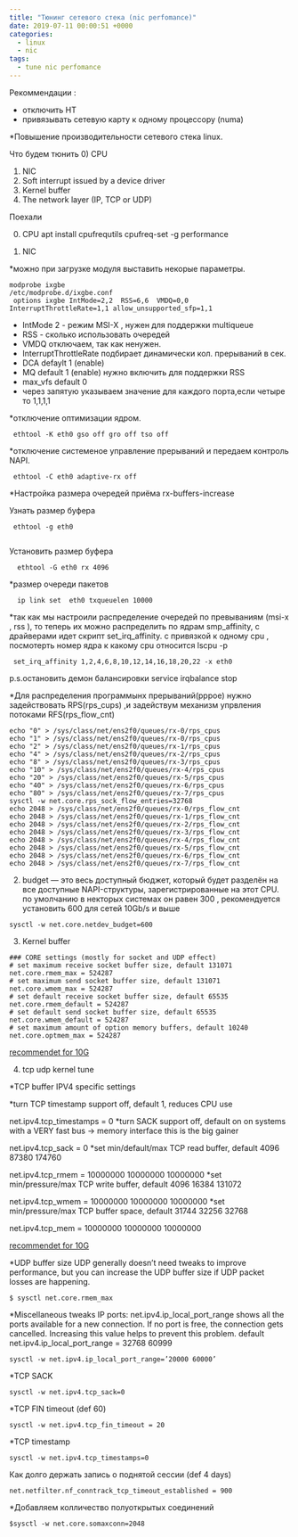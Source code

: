 ```yaml
---
title: "Тюнинг сетевого стека (nic perfomance)"
date: 2019-07-11 00:00:51 +0000
categories:
  - linux
  - nic
tags:
  - tune nic perfomance
---
```



Рекоммендации :
 - отключить HT
 - привязывать сетевую карту к одному процессору (numa) 
 
*Повышение производительности сетевого стека linux.

 Что будем тюнить
0)    CPU 
1)    NIC
2)    Soft interrupt issued by a device driver
3)    Kernel buffer
4)    The network layer (IP, TCP or UDP)

Поехали

0) CPU 
 apt install cpufrequtils
 cpufreq-set -g performance

1) NIC 

*можно при загрузке модуля выставить некорые параметры. 

```
modprobe ixgbe
/etc/modprobe.d/ixgbe.conf 
 options ixgbe IntMode=2,2  RSS=6,6  VMDQ=0,0 InterruptThrottleRate=1,1 allow_unsupported_sfp=1,1 
```
  - IntMode 2  - режим MSI-X , нужен для поддержки multiqueue
  - RSS   - сколько использовать очередей 
  - VMDQ отключаем, так как ненужен.
  - InterruptThrottleRate подбирает динамически  кол. прерываний  в сек.
  - DCA defaylt 1 (enable)
  - MQ default 1  (enable) нужно включить для поддержки RSS
  - max_vfs  default 0 
  - через запятую указываем значение для каждого порта,если четыре то 1,1,1,1
  
 *отключение оптимизации ядром.
 ```
  ethtool -K eth0 gso off gro off tso off
```
 *отключение системеное управление прерываний и передаем контроль NAPI.
``` 
 ethtool -C eth0 adaptive-rx off
```
 *Настройка размера очередей приёма rx-buffers-increase 

Узнать размер буфера
```
 ethtool -g eth0  


```

Установить размер буфера
```
  ethtool -G eth0 rx 4096
```
 *размер очереди пакетов
```
  ip link set  eth0 txqueuelen 10000
 ```
 
  *так как мы настроили распределение очередей по превываниям (msi-x , rss ), то теперь их можно распределить по ядрам
 smp_affinity, c драйверами идет скрипт set_irq_affinity.  с привязкой к одному cpu , посмотерть номер ядра к какому cpu относится lscpu -p
 ```
  set_irq_affinity 1,2,4,6,8,10,12,14,16,18,20,22 -x eth0  
 ```
 p.s.остановить демон балансировки service irqbalance stop
 
 
 *Для распределения программынх прерываний(pppoe) нужно задействовать RPS(rps_cups) ,и задействум механизм упрвления потоками RFS(rps_flow_cnt)
 
```
echo "0" > /sys/class/net/ens2f0/queues/rx-0/rps_cpus
echo "1" > /sys/class/net/ens2f0/queues/rx-0/rps_cpus
echo "2" > /sys/class/net/ens2f0/queues/rx-1/rps_cpus
echo "4" > /sys/class/net/ens2f0/queues/rx-2/rps_cpus
echo "8" > /sys/class/net/ens2f0/queues/rx-3/rps_cpus
echo "10" > /sys/class/net/ens2f0/queues/rx-4/rps_cpus
echo "20" > /sys/class/net/ens2f0/queues/rx-5/rps_cpus
echo "40" > /sys/class/net/ens2f0/queues/rx-6/rps_cpus
echo "80" > /sys/class/net/ens2f0/queues/rx-7/rps_cpus
sysctl -w net.core.rps_sock_flow_entries=32768
echo 2048 > /sys/class/net/ens2f0/queues/rx-0/rps_flow_cnt
echo 2048 > /sys/class/net/ens2f0/queues/rx-1/rps_flow_cnt
echo 2048 > /sys/class/net/ens2f0/queues/rx-2/rps_flow_cnt
echo 2048 > /sys/class/net/ens2f0/queues/rx-3/rps_flow_cnt
echo 2048 > /sys/class/net/ens2f0/queues/rx-4/rps_flow_cnt
echo 2048 > /sys/class/net/ens2f0/queues/rx-5/rps_flow_cnt
echo 2048 > /sys/class/net/ens2f0/queues/rx-6/rps_flow_cnt
echo 2048 > /sys/class/net/ens2f0/queues/rx-7/rps_flow_cnt
```
 
  2)   budget — это весь доступный бюджет, который будет разделён на все доступные NAPI-структуры, зарегистрированные на этот CPU. 
   по умолчанию в некторых системах он равен 300 , рекомендуется установить 600 для сетей 10Gb/s и выше
   ```
   sysctl -w net.core.netdev_budget=600
  ```
  3) Kernel buffer  
  ```
### CORE settings (mostly for socket and UDP effect)
# set maximum receive socket buffer size, default 131071 
net.core.rmem_max = 524287 
# set maximum send socket buffer size, default 131071
net.core.wmem_max = 524287 
# set default receive socket buffer size, default 65535
net.core.rmem_default = 524287 
# set default send socket buffer size, default 65535
net.core.wmem_default = 524287 
# set maximum amount of option memory buffers, default 10240
net.core.optmem_max = 524287 
```
 [recommendet for 10G](https://downloadmirror.intel.com/5874/eng/README.txt)
 
 4) tcp udp kernel tune
 
 *TCP buffer
 IPV4 specific settings
 
 *turn TCP timestamp support off, default 1, reduces CPU use
 
net.ipv4.tcp_timestamps = 0 
 *turn SACK support off, default on
  on systems with a VERY fast bus -> memory interface this is the big gainer

net.ipv4.tcp_sack = 0 
 *set min/default/max TCP read buffer, default 4096 87380 174760

net.ipv4.tcp_rmem = 10000000 10000000 10000000 
 *set min/pressure/max TCP write buffer, default 4096 16384 131072

net.ipv4.tcp_wmem = 10000000 10000000 10000000 
 *set min/pressure/max TCP buffer space, default 31744 32256 32768

net.ipv4.tcp_mem = 10000000 10000000 10000000 

[recommendet for 10G](https://downloadmirror.intel.com/5874/eng/README.txt)

*UDP buffer size
UDP generally doesn’t need tweaks to improve performance, but you can increase the UDP buffer size if UDP packet losses are happening.
```
$ sysctl net.core.rmem_max
```

*Miscellaneous tweaks
IP ports: net.ipv4.ip_local_port_range shows all the ports available for a new connection. If no port is free, the connection gets cancelled. Increasing this value helps to prevent this problem.
default net.ipv4.ip_local_port_range = 32768	60999

```
sysctl -w net.ipv4.ip_local_port_range=’20000 60000’
```

*TCP SACK
```
sysctl -w net.ipv4.tcp_sack=0
```

*TCP FIN timeout  (def 60)
```
sysctl -w net.ipv4.tcp_fin_timeout = 20
```

*TCP timestamp

```
sysctl -w net.ipv4.tcp_timestamps=0
```
Как долго держать запись о поднятой сессии (def 4 days)
```
net.netfilter.nf_conntrack_tcp_timeout_established = 900
```

*Добавляем колличество полуоткрытых соединений 

```
$sysctl -w net.core.somaxconn=2048
```

